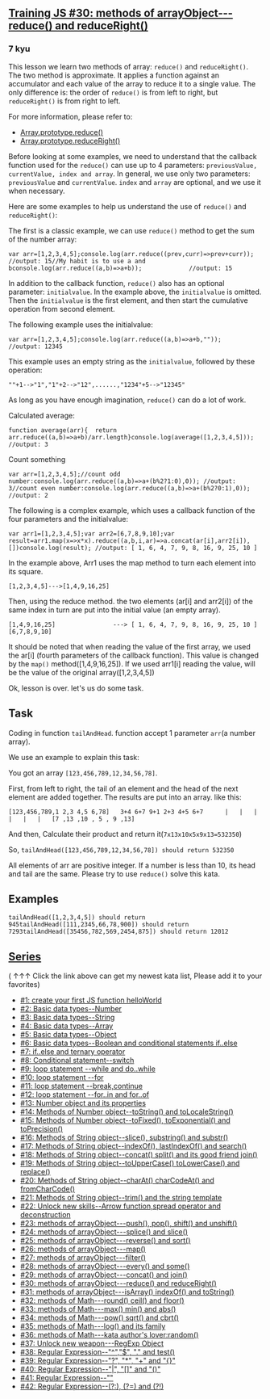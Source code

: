 <h2><a href=https://www.codewars.com/kata/573156709a231dcec9000ee8/train/javascript target="_blank">Training JS #30: methods of arrayObject---reduce() and reduceRight()</a></h2><h3>7 kyu</h3><p>This lesson we learn two methods of array: <code>reduce()</code> and <code>reduceRight()</code>. The two method is approximate. It applies a function against an accumulator and each value of the array to reduce it to a single value. The only difference is: the order of <code>reduce()</code> is from left to right, but <code>reduceRight()</code> is from right to left.</p><p>For more information, please refer to: </p><ul><li><a href="https://developer.mozilla.org/en-US/docs/Web/JavaScript/Reference/Global_Objects/Array/reduce" data-turbolinks="false" target="_blank">Array.prototype.reduce()</a></li><li><a href="https://developer.mozilla.org/en-US/docs/Web/JavaScript/Reference/Global_Objects/Array/reduceRight" data-turbolinks="false" target="_blank">Array.prototype.reduceRight()</a></li></ul><p>Before looking at some examples, we need to understand that the callback function used for the <code>reduce()</code> can use up to 4 parameters: <code>previousValue, currentValue, index and array</code>. In general, we use only two parameters: <code>previousValue</code> and <code>currentValue</code>. <code>index</code> and <code>array</code> are optional, and we use it when necessary.</p><p>Here are some examples to help us understand the use of <code>reduce()</code> and <code>reduceRight()</code>:</p><p>The first is a classic example, we can use <code>reduce()</code> method to get the sum of the number array:</p><pre><code class="language-javascript"><span class="cm-keyword">var</span> <span class="cm-def">arr</span><span class="cm-operator">=</span>[<span class="cm-number">1</span>,<span class="cm-number">2</span>,<span class="cm-number">3</span>,<span class="cm-number">4</span>,<span class="cm-number">5</span>];<span class="cm-variable">console</span>.<span class="cm-property">log</span>(<span class="cm-variable">arr</span>.<span class="cm-property">reduce</span>((<span class="cm-def">prev</span>,<span class="cm-def">curr</span>)<span class="cm-operator">=&gt;</span><span class="cm-variable-2">prev</span><span class="cm-operator">+</span><span class="cm-variable-2">curr</span>)); <span class="cm-comment">//output: 15</span><span class="cm-comment">//My habit is to use a and b</span><span class="cm-variable">console</span>.<span class="cm-property">log</span>(<span class="cm-variable">arr</span>.<span class="cm-property">reduce</span>((<span class="cm-def">a</span>,<span class="cm-def">b</span>)<span class="cm-operator">=&gt;</span><span class="cm-variable-2">a</span><span class="cm-operator">+</span><span class="cm-variable-2">b</span>));             <span class="cm-comment">//output: 15</span></code></pre><p>In addition to the callback function, <code>reduce()</code> also has an optional parameter: <code>initialvalue</code>. In the example above, the <code>initialvalue</code> is omitted. Then the <code>initialvalue</code> is the first element, and then start the cumulative operation from second element.</p><p>The following example uses the initialvalue:</p><pre><code class="language-javascript"><span class="cm-keyword">var</span> <span class="cm-def">arr</span><span class="cm-operator">=</span>[<span class="cm-number">1</span>,<span class="cm-number">2</span>,<span class="cm-number">3</span>,<span class="cm-number">4</span>,<span class="cm-number">5</span>];<span class="cm-variable">console</span>.<span class="cm-property">log</span>(<span class="cm-variable">arr</span>.<span class="cm-property">reduce</span>((<span class="cm-def">a</span>,<span class="cm-def">b</span>)<span class="cm-operator">=&gt;</span><span class="cm-variable-2">a</span><span class="cm-operator">+</span><span class="cm-variable-2">b</span>,<span class="cm-string">""</span>));             <span class="cm-comment">//output: 12345</span></code></pre><p>This example uses an empty string as the <code>initialvalue</code>, followed by these operation: </p><pre><code>""+1--&gt;"1","1"+2--&gt;"12",......,"1234"+5--&gt;"12345"</code></pre><p>As long as you have enough imagination, <code>reduce()</code> can do a lot of work.</p><p>Calculated average:</p><pre><code class="language-javascript"><span class="cm-keyword">function</span> <span class="cm-def">average</span>(<span class="cm-def">arr</span>){  <span class="cm-keyword">return</span> <span class="cm-variable-2">arr</span>.<span class="cm-property">reduce</span>((<span class="cm-def">a</span>,<span class="cm-def">b</span>)<span class="cm-operator">=&gt;</span><span class="cm-variable-2">a</span><span class="cm-operator">+</span><span class="cm-variable-2">b</span>)<span class="cm-operator">/</span><span class="cm-variable-2">arr</span>.<span class="cm-property">length</span>}<span class="cm-variable">console</span>.<span class="cm-property">log</span>(<span class="cm-variable">average</span>([<span class="cm-number">1</span>,<span class="cm-number">2</span>,<span class="cm-number">3</span>,<span class="cm-number">4</span>,<span class="cm-number">5</span>])); <span class="cm-comment">//output: 3</span></code></pre><p>Count something</p><pre><code class="language-javascript"><span class="cm-keyword">var</span> <span class="cm-def">arr</span><span class="cm-operator">=</span>[<span class="cm-number">1</span>,<span class="cm-number">2</span>,<span class="cm-number">3</span>,<span class="cm-number">4</span>,<span class="cm-number">5</span>];<span class="cm-comment">//count odd number:</span><span class="cm-variable">console</span>.<span class="cm-property">log</span>(<span class="cm-variable">arr</span>.<span class="cm-property">reduce</span>((<span class="cm-def">a</span>,<span class="cm-def">b</span>)<span class="cm-operator">=&gt;</span><span class="cm-variable-2">a</span><span class="cm-operator">+</span>(<span class="cm-variable-2">b</span><span class="cm-operator">%</span><span class="cm-number">2</span><span class="cm-operator">?</span><span class="cm-number">1</span>:<span class="cm-number">0</span>),<span class="cm-number">0</span>)); <span class="cm-comment">//output: 3</span><span class="cm-comment">//count even number:</span><span class="cm-variable">console</span>.<span class="cm-property">log</span>(<span class="cm-variable">arr</span>.<span class="cm-property">reduce</span>((<span class="cm-def">a</span>,<span class="cm-def">b</span>)<span class="cm-operator">=&gt;</span><span class="cm-variable-2">a</span><span class="cm-operator">+</span>(<span class="cm-variable-2">b</span><span class="cm-operator">%</span><span class="cm-number">2</span><span class="cm-operator">?</span><span class="cm-number">0</span>:<span class="cm-number">1</span>),<span class="cm-number">0</span>)); <span class="cm-comment">//output: 2</span></code></pre><p>The following is a complex example, which uses a callback function of the four parameters and the initialvalue:</p><pre><code class="language-javascript"><span class="cm-keyword">var</span> <span class="cm-def">arr1</span><span class="cm-operator">=</span>[<span class="cm-number">1</span>,<span class="cm-number">2</span>,<span class="cm-number">3</span>,<span class="cm-number">4</span>,<span class="cm-number">5</span>];<span class="cm-keyword">var</span> <span class="cm-def">arr2</span><span class="cm-operator">=</span>[<span class="cm-number">6</span>,<span class="cm-number">7</span>,<span class="cm-number">8</span>,<span class="cm-number">9</span>,<span class="cm-number">10</span>];<span class="cm-keyword">var</span> <span class="cm-def">result</span><span class="cm-operator">=</span><span class="cm-variable">arr1</span>.<span class="cm-property">map</span>(<span class="cm-def">x</span><span class="cm-operator">=&gt;</span><span class="cm-variable-2">x</span><span class="cm-operator">*</span><span class="cm-variable-2">x</span>).<span class="cm-property">reduce</span>((<span class="cm-def">a</span>,<span class="cm-def">b</span>,<span class="cm-def">i</span>,<span class="cm-def">ar</span>)<span class="cm-operator">=&gt;</span><span class="cm-variable-2">a</span>.<span class="cm-property">concat</span>(<span class="cm-variable-2">ar</span>[<span class="cm-variable-2">i</span>],<span class="cm-variable">arr2</span>[<span class="cm-variable-2">i</span>]),[])<span class="cm-variable">console</span>.<span class="cm-property">log</span>(<span class="cm-variable">result</span>); <span class="cm-comment">//output: [ 1, 6, 4, 7, 9, 8, 16, 9, 25, 10 ]</span></code></pre><p>In the example above, Arr1 uses the map method to turn each element into its square.</p><pre><code>[1,2,3,4,5]---&gt;[1,4,9,16,25]</code></pre><p>Then, using the reduce method. the two elements (ar[i] and arr2[i]) of the same index in turn are put into the initial value (an empty array).</p><pre><code>[1,4,9,16,25]                ---&gt; [ 1, 6, 4, 7, 9, 8, 16, 9, 25, 10 ][6,7,8,9,10]</code></pre><p>It should be noted that when reading the value of the first array, we used the ar[i] (fourth parameters of the callback function). This value is changed by the <code>map()</code> method([1,4,9,16,25]). If we used arr1[i] reading the value, will be the value of the original array([1,2,3,4,5])</p><p>Ok, lesson is over. let's us do some task.</p><h2 id="task">Task</h2><p>Coding in function <code>tailAndHead</code>. function accept 1 parameter <code>arr</code>(a number array). </p><p>We use an example to explain this task:</p><p>You got an array <code>[123,456,789,12,34,56,78]</code>.</p><p>First, from left to right, the tail of an element and the head of the next element are added together. The results are put into an array. like this:</p><pre><code>[123,456,789,1 2,3 4,5 6,78]   3+4 6+7 9+1 2+3 4+5 6+7      |   |   |   |   |   |   [7 ,13 ,10 , 5 , 9 ,13]</code></pre><p>And then, Calculate their product and return it(<code>7x13x10x5x9x13=532350</code>)</p><p>So, <code>tailAndHead([123,456,789,12,34,56,78]) should return 532350 </code></p><p>All elements of arr are positive integer. If a number is less than 10, its head and tail are the same. Please try to use <code>reduce()</code> solve this kata.</p><h2 id="examples">Examples</h2><pre><code>tailAndHead([1,2,3,4,5]) should return 945tailAndHead([111,2345,66,78,900]) should return 7293tailAndHead([35456,782,569,2454,875]) should return 12012</code></pre><h2 id="series"><a href="http://github.com/myjinxin2015/Katas-list-of-Training-JS-series" data-turbolinks="false" target="_blank">Series</a></h2><p>( ↑↑↑ Click the link above can get my newest kata list, Please add it to your favorites)</p><ul><li><a href="http://www.codewars.com/kata/571ec274b1c8d4a61c0000c8" data-turbolinks="false" target="_blank">#1: create your first JS function helloWorld</a></li><li><a href="http://www.codewars.com/kata/571edd157e8954bab500032d" data-turbolinks="false" target="_blank">#2: Basic data types--Number</a></li><li><a href="http://www.codewars.com/kata/571edea4b625edcb51000d8e" data-turbolinks="false" target="_blank">#3:  Basic data types--String</a></li><li><a href="http://www.codewars.com/kata/571effabb625ed9b0600107a" data-turbolinks="false" target="_blank">#4:  Basic data types--Array</a></li><li><a href="http://www.codewars.com/kata/571f1eb77e8954a812000837" data-turbolinks="false" target="_blank">#5:  Basic data types--Object</a></li><li><a href="http://www.codewars.com/kata/571f832f07363d295d001ba8" data-turbolinks="false" target="_blank">#6:  Basic data types--Boolean and conditional statements if..else</a></li><li><a href="http://www.codewars.com/kata/57202aefe8d6c514300001fd" data-turbolinks="false" target="_blank">#7:  if..else and ternary operator</a></li><li><a href="http://www.codewars.com/kata/572059afc2f4612825000d8a" data-turbolinks="false" target="_blank">#8: Conditional statement--switch</a></li><li><a href="http://www.codewars.com/kata/57216d4bcdd71175d6000560" data-turbolinks="false" target="_blank">#9: loop statement --while and do..while</a></li><li><a href="http://www.codewars.com/kata/5721a78c283129e416000999" data-turbolinks="false" target="_blank">#10: loop statement --for</a></li><li><a href="http://www.codewars.com/kata/5721c189cdd71194c1000b9b" data-turbolinks="false" target="_blank">#11: loop statement --break,continue</a></li><li><a href="http://www.codewars.com/kata/5722b3f0bd5583cf44001000" data-turbolinks="false" target="_blank">#12: loop statement --for..in and for..of</a></li><li><a href="http://www.codewars.com/kata/5722fd3ab7162a3a4500031f" data-turbolinks="false" target="_blank">#13: Number object and  its properties</a></li><li><a href="http://www.codewars.com/kata/57238ceaef9008adc7000603" data-turbolinks="false" target="_blank">#14: Methods of Number object--toString() and toLocaleString()</a></li><li><a href="http://www.codewars.com/kata/57256064856584bc47000611" data-turbolinks="false" target="_blank">#15: Methods of Number object--toFixed(), toExponential() and toPrecision()</a></li><li><a href="http://www.codewars.com/kata/57274562c8dcebe77e001012" data-turbolinks="false" target="_blank">#16: Methods of String object--slice(), substring() and substr()</a></li><li><a href="http://www.codewars.com/kata/57277a31e5e51450a4000010" data-turbolinks="false" target="_blank">#17: Methods of String object--indexOf(), lastIndexOf() and search()</a></li><li><a href="http://www.codewars.com/kata/57280481e8118511f7000ffa" data-turbolinks="false" target="_blank">#18: Methods of String object--concat() split() and its good friend join()</a></li><li><a href="http://www.codewars.com/kata/5728203b7fc662a4c4000ef3" data-turbolinks="false" target="_blank">#19: Methods of String object--toUpperCase() toLowerCase() and replace()</a></li><li><a href="http://www.codewars.com/kata/57284d23e81185ae6200162a" data-turbolinks="false" target="_blank">#20: Methods of String object--charAt() charCodeAt() and fromCharCode()</a></li><li><a href="http://www.codewars.com/kata/5729b103dd8bac11a900119e" data-turbolinks="false" target="_blank">#21: Methods of String object--trim() and the string template</a></li><li><a href="http://www.codewars.com/kata/572ab0cfa3af384df7000ff8" data-turbolinks="false" target="_blank">#22: Unlock new skills--Arrow function,spread operator and deconstruction</a></li><li><a href="http://www.codewars.com/kata/572af273a3af3836660014a1" data-turbolinks="false" target="_blank">#23: methods of arrayObject---push(), pop(), shift() and unshift()</a></li><li><a href="http://www.codewars.com/kata/572cb264362806af46000793" data-turbolinks="false" target="_blank">#24: methods of arrayObject---splice() and slice()</a></li><li><a href="http://www.codewars.com/kata/572df796914b5ba27c000c90" data-turbolinks="false" target="_blank">#25: methods of arrayObject---reverse() and sort()</a></li><li><a href="http://www.codewars.com/kata/572fdeb4380bb703fc00002c" data-turbolinks="false" target="_blank">#26: methods of arrayObject---map()</a></li><li><a href="http://www.codewars.com/kata/573023c81add650b84000429" data-turbolinks="false" target="_blank">#27: methods of arrayObject---filter()</a></li><li><a href="http://www.codewars.com/kata/57308546bd9f0987c2000d07" data-turbolinks="false" target="_blank">#28: methods of arrayObject---every() and some()</a></li><li><a href="http://www.codewars.com/kata/5731861d05d14d6f50000626" data-turbolinks="false" target="_blank">#29: methods of arrayObject---concat() and join()</a></li><li><a href="http://www.codewars.com/kata/573156709a231dcec9000ee8" data-turbolinks="false" target="_blank">#30: methods of arrayObject---reduce() and reduceRight()</a></li><li><a href="http://www.codewars.com/kata/5732b0351eb838d03300101d" data-turbolinks="false" target="_blank">#31: methods of arrayObject---isArray() indexOf() and toString()</a></li><li><a href="http://www.codewars.com/kata/5732d3c9791aafb0e4001236" data-turbolinks="false" target="_blank">#32: methods of Math---round() ceil() and floor()</a></li><li><a href="http://www.codewars.com/kata/5733d6c2d780e20173000baa" data-turbolinks="false" target="_blank">#33: methods of Math---max() min() and abs()</a></li><li><a href="http://www.codewars.com/kata/5733f948d780e27df6000e33" data-turbolinks="false" target="_blank">#34: methods of Math---pow() sqrt() and cbrt()</a></li><li><a href="http://www.codewars.com/kata/57353de879ccaeb9f8000564" data-turbolinks="false" target="_blank">#35: methods of Math---log() and its family</a></li><li><a href="http://www.codewars.com/kata/5735956413c2054a680009ec" data-turbolinks="false" target="_blank">#36: methods of Math---kata author's lover:random()</a></li><li><a href="http://www.codewars.com/kata/5735e39313c205fe39001173" data-turbolinks="false" target="_blank">#37: Unlock new weapon---RegExp Object</a></li><li><a href="http://www.codewars.com/kata/573975d3ac3eec695b0013e0" data-turbolinks="false" target="_blank">#38: Regular Expression--"^","$", "." and test()</a></li><li><a href="http://www.codewars.com/kata/573bca07dffc1aa693000139" data-turbolinks="false" target="_blank">#39: Regular Expression--"?", "*", "+" and "{}"</a></li><li><a href="http://www.codewars.com/kata/573d11c48b97c0ad970002d4" data-turbolinks="false" target="_blank">#40: Regular Expression--"|", "[]" and "()"</a></li><li><a href="http://www.codewars.com/kata/573e6831e3201f6a9b000971" data-turbolinks="false" target="_blank">#41: Regular Expression--""</a></li><li><a href="http://www.codewars.com/kata/573fb9223f9793e485000453" data-turbolinks="false" target="_blank">#42: Regular Expression--(?:), (?=) and (?!)</a></li></ul>